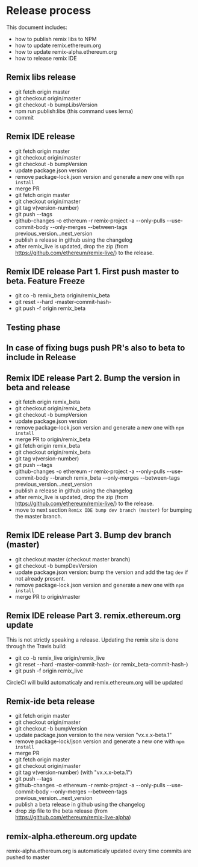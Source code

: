 # Release process 

This document includes:
 - how to publish remix libs to NPM
 - how to update remix.ethereum.org
 - how to update remix-alpha.ethereum.org
 - how to release remix IDE

## Remix libs release
 - git fetch origin master
 - git checkout origin/master
 - git checkout -b bumpLibsVersion
 - npm run publish:libs (this command uses lerna)
 - commit

## Remix IDE release

 - git fetch origin master
 - git checkout origin/master
 - git checkout -b bumpVersion
 - update package.json version
 - remove package-lock.json version and generate a new one with `npm install`
 - merge PR
 - git fetch origin master
 - git checkout origin/master
 - git tag v(version-number)
 - git push --tags
 - github-changes -o ethereum -r remix-project -a --only-pulls --use-commit-body --only-merges --between-tags previous_version...next_version
 - publish a release in github using the changelog
 - after remix_live is updated, drop the zip (from https://github.com/ethereum/remix-live/) to the release.

## Remix IDE release Part 1. First push master to beta. Feature Freeze
 - git co -b remix_beta origin/remix_beta
 - git reset --hard -master-commit-hash-
 - git push -f origin remix_beta
 
## Testing phase
## In case of fixing bugs push PR's also to beta to include in Release
 
## Remix IDE release Part 2. Bump the version in beta and release

 - git fetch origin remix_beta
 - git checkout origin/remix_beta
 - git checkout -b bumpVersion
 - update package.json version
 - remove package-lock.json version and generate a new one with `npm install`
 - merge PR to origin/remix_beta
 - git fetch origin remix_beta
 - git checkout origin/remix_beta
 - git tag v(version-number)
 - git push --tags
 - github-changes -o ethereum -r remix-project -a --only-pulls --use-commit-body --branch remix_beta --only-merges --between-tags previous_version...next_version
 - publish a release in github using the changelog
 - after remix_live is updated, drop the zip (from https://github.com/ethereum/remix-live/) to the release.
 - move to next section `Remix IDE bump dev branch (master)` for bumping the master branch.
 
## Remix IDE release Part 3. Bump dev branch (master)

 - git checkout master (checkout master branch)
 - git checkout -b bumpDevVersion
 - update package.json version: bump the version and add the tag `dev` if not already present.
 - remove package-lock.json version and generate a new one with `npm install`
 - merge PR to origin/master
 
## Remix IDE release Part 3. remix.ethereum.org update

This is not strictly speaking a release. Updating the remix site is done through the Travis build:

 - git co -b remix_live origin/remix_live
 - git reset --hard -master-commit-hash- (or remix_beta-commit-hash-)
 - git push -f origin remix_live

 CircleCI will build automaticaly and remix.ethereum.org will be updated

## Remix-ide beta release
 - git fetch origin master
 - git checkout origin/master
 - git checkout -b bumpVersion
 - update package.json version to the new version "vx.x.x-beta.1"
 - remove package-lock/json version and generate a new one with `npm install`
 - merge PR
 - git fetch origin master
 - git checkout origin/master
 - git tag v(version-number) (with "vx.x.x-beta.1")
 - git push --tags
 - github-changes -o ethereum -r remix-project -a --only-pulls --use-commit-body --only-merges --between-tags previous_version...next_version
 - publish a beta release in github using the changelog
 - drop zip file to the beta release (from https://github.com/ethereum/remix-live-alpha)
 
## remix-alpha.ethereum.org update

remix-alpha.ethereum.org is automaticaly updated every time commits are pushed to master
 
